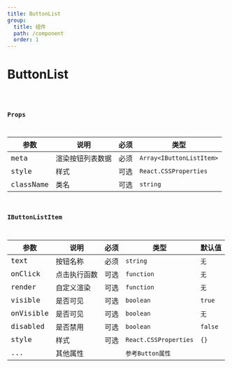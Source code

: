 ```yaml
---
title: ButtonList
group:
  title: 组件
  path: /component
  order: 1
---
```


# ButtonList

<code src="./demos/demo1.tsx"/>

### Props

| 参数 | 说明| 必须 | 类型 |
|--|--|--| -- |
| meta | 渲染按钮列表数据 | 必须 | `Array<IButtonListItem>` |
| style | 样式 | 可选 | `React.CSSProperties` |
| className | 类名 | 可选 | `string` |


### IButtonListItem

| 参数 | 说明| 必须 | 类型 | 默认值 |
|--|--|--| -- | -- |
| text | 按钮名称 | 必须 | `string` | `无` |
| onClick | 点击执行函数 | 可选 | `function` | `无` |
| render | 自定义渲染 | 可选 | `function` | `无` |
| visible | 是否可见 | 可选 | `boolean` | `true` |
| onVisible | 是否可见 | 可选 | `boolean` | `无` |
| disabled | 是否禁用 | 可选 | `boolean` | `false` |
| style | 样式 | 可选 | `React.CSSProperties` | `{}` |
| ... | 其他属性 |  | `参考Button属性` |  |


